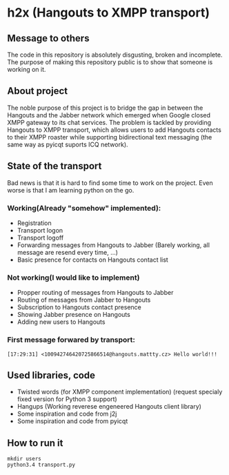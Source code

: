 # h2x (Hangouts to XMPP transport)

## Message to others
The code in this repository is absolutely disgusting, broken and incomplete. The purpose of making this repository public is to show that someone is working on it.

## About project
The noble purpose of this project is to bridge the gap in between the Hangouts and the Jabber network which emerged when Google closed XMPP gateway to its chat services. The problem is tackled by providing Hangouts to XMPP transport, which allows users to add Hangouts contacts to their XMPP roaster while supporting bidirectional text messaging (the same way as pyicqt suports ICQ network).

## State of the transport
Bad news is that it is hard to find some time to work on the project.
Even worse is that I am learning python on the go.

### Working(Already "somehow" implemented):

- Registration
- Transport logon
- Transport logoff
- Forwarding messages from Hangouts to Jabber (Barely working, all message are resend every time, ...)
- Basic presence for contacts on Hangouts contact list

### Not working(I would like to implement)

- Propper routing of messages from Hangouts to Jabber
- Routing of messages from Jabber to Hangouts
- Subscription to Hangouts contact presence
- Showing Jabber presence on Hangouts
- Adding new users to Hangouts



### First message forwared by transport:

	[17:29:31] <100942746420725866514@hangouts.mattty.cz> Hello world!!!

## Used libraries, code

- Twisted words (for XMPP component implementation) (request specialy fixed version for Python 3 support)
- Hangups (Working reverese engeneered Hangouts client library)
- Some inspiration and code from j2j
- Some inspiration and code from pyicqt

## How to run it

	mkdir users
	python3.4 transport.py
